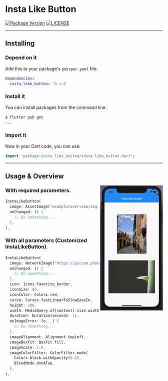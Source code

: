 # Insta Like Button

[![Package Version](https://img.shields.io/pub/v/insta_like_button?color=red)](https://github.com/lomsa-dev/insta_like_button "Published package version")
[![LICENSE](https://img.shields.io/badge/License-MIT-red.svg)](https://github.com/lomsa-dev/http-mock-adapter#License "Project's LICENSE section")

---
## Installing

### Depend on it

Add this to your package's `pubspec.yaml` file:

```yaml
dependencies:
  insta_like_button: ^0.1.0
```

### Install it

You can install packages from the command line:

```sh
$ flutter pub get
...
```
### Import it

Now in your Dart code, you can use:

```dart
import 'package:insta_like_button/insta_like_button.dart';
```
---
## Usage & Overview
<img src="https://raw.githubusercontent.com/theiskaa/insta-like-button/develop/example/overview/overview.gif" align = "right" height = "400px">

### With required parameters.
```dart
InstaLikeButton(
  image: AssetImage("example/overview/img.jpg"),
  onChanged: () {
    // Do something...
  },
),
```

### With all parameters (Customized InstaLikeButton).
```dart
InstaLikeButton(
  image: NetworkImage("https://picsum.photos/200/300"),
  onChanged: () {
    // Do something...
  },
  icon: Icons.favorite_border,
  iconSize: 80,
  iconColor: Colors.red,
  curve: Curves.fastLinearToSlowEaseIn,
  height: 200,
  width: MediaQuery.of(context).size.width - 20,
  duration: Duration(seconds: 1),
  onImageError: (e, _) {
    // Do something...
  },
  imageAlignment: Alignment.topLeft,
  imageBoxfit: BoxFit.fill,
  imageScale: 2.0,
  imageColorFilter: ColorFilter.mode(
    Colors.black.withOpacity(0.5),
    BlendMode.dstATop,
  ),
),
```